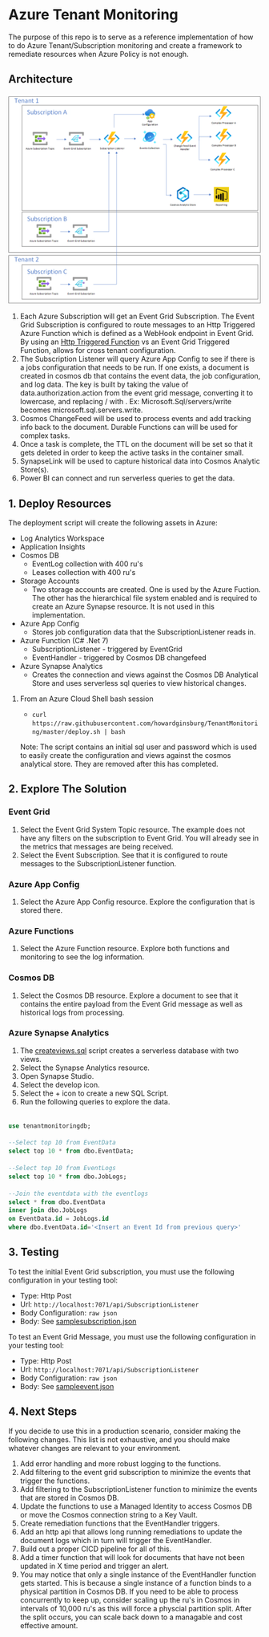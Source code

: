 # Azure Tenant Monitoring

The purpose of this repo is to serve as a reference implementation of how to do Azure Tenant/Subscription monitoring and create a framework to remediate resources when Azure Policy is not enough.

## Architecture

![Architecture](images/Tenant%20Monitoring%20Architecture.png)

1. Each Azure Subscription will get an Event Grid Subscription.  The Event Grid Subscription is configured to route messages to an Http Triggered Azure Function which is defined as a WebHook endpoint in Event Grid.  By using an [Http Triggered Function](https://learn.microsoft.com/azure/event-grid/receive-events) vs an Event Grid Triggered Function, allows for cross tenant configuration.
2. The Subscription Listener will query Azure App Config to see if there is a jobs configuration that needs to be run.  If one exists, a document is created in cosmos db that contains the event data, the job configuration, and log data.  The key is built by taking the value of data.authorization.action from the event grid message, converting it to lowercase, and replacing / with .  Ex: Microsoft.Sql/servers/write becomes microsoft.sql.servers.write.
3. Cosmos ChangeFeed will be used to process events and add tracking info back to the document.  Durable Functions can will be used for complex tasks.
4. Once a task is complete, the TTL on the document will be set so that it gets deleted in order to keep the active tasks in the container small.
5. SynapseLink will be used to capture historical data into Cosmos Analytic Store(s).
6. Power BI can connect and run serverless queries to get the data.

## 1. Deploy Resources

The deployment script will create the following assets in Azure:

- Log Analytics Workspace
- Application Insights
- Cosmos DB
  - EventLog collection with 400 ru's
  - Leases collection with 400 ru's
- Storage Accounts
  - Two storage accounts are created.  One is used by the Azure Fuction.  The other has the hierarchical file system enabled and is required to create an Azure Synapse resource.  It is not used in this implementation.
- Azure App Config
  - Stores job configuration data that the SubscriptionListener reads in.
- Azure Function (C# .Net 7)
  - SubscriptionListener - triggered by EventGrid
  - EventHandler - triggered by Cosmos DB changefeed
- Azure Synapse Analytics
  - Creates the connection and views against the Cosmos DB Analytical Store and uses serverless sql queries to view historical changes.

1. From an Azure Cloud Shell bash session

    - `curl https://raw.githubusercontent.com/howardginsburg/TenantMonitoring/master/deploy.sh | bash`

    Note: The script contains an initial sql user and password which is used to easily create the configuration and views against the cosmos analytical store.  They are removed after this has completed.

## 2. Explore The Solution

### Event Grid

1. Select the Event Grid System Topic resource.  The example does not have any filters on the subscription to Event Grid.  You will already see in the metrics that messages are being received.
2. Select the Event Subscription. See that it is configured to route messages to the SubscriptionListener function.

### Azure App Config

1. Select the Azure App Config resource.  Explore the configuration that is stored there.

### Azure Functions

1. Select the Azure Function resource.  Explore both functions and monitoring to see the log information.

### Cosmos DB

1. Select the Cosmos DB resource.  Explore a document to see that it contains the entire payload from the Event Grid message as well as historical logs from processing.

### Azure Synapse Analytics

1. The [createviews.sql](/createviews.sql) script creates a serverless database with two views.
2. Select the Synapse Analytics resource.
3. Open Synapse Studio.
4. Select the develop icon.
5. Select the + icon to create a new SQL Script.
6. Run the following queries to explore the data.

```sql

use tenantmonitoringdb;

--Select top 10 from EventData
select top 10 * from dbo.EventData;

--Select top 10 from EventLogs
select top 10 * from dbo.JobLogs;

--Join the eventdata with the eventlogs
select * from dbo.EventData
inner join dbo.JobLogs
on EventData.id = JobLogs.id
where dbo.EventData.id='<Insert an Event Id from previous query>'
```

## 3. Testing

To test the initial Event Grid subscription, you must use the following configuration in your testing tool:

- Type: Http Post
- Url: `http://localhost:7071/api/SubscriptionListener`
- Body Configuration: `raw json`
- Body: See [samplesubscription.json](/samplesubscription.json)

To test an Event Grid Message, you must use the following configuration in your testing tool:

- Type: Http Post
- Url: `http://localhost:7071/api/SubscriptionListener`
- Body Configuration: `raw json`
- Body: See [sampleevent.json](/sampleevent.json)

## 4. Next Steps

If you decide to use this in a production scenario, consider making the following changes.  This list is not exhaustive, and you should make whatever changes are relevant to your environment.

1. Add error handling and more robust logging to the functions.
1. Add filtering to the event grid subscription to minimize the events that trigger the functions.
1. Add filtering to the SubscriptionListener function to minimize the events that are stored in Cosmos DB.
1. Update the functions to use a Managed Identity to access Cosmos DB or move the Cosmos connection string to a Key Vault.
1. Create remediation functions that the EventHandler triggers.
1. Add an http api that allows long running remediations to update the document logs which in turn will trigger the EventHandler.
1. Build out a proper CICD pipeline for all of this.
1. Add a timer function that will look for documents that have not been updated in X time period and trigger an alert.
1. You may notice that only a single instance of the EventHandler function gets started.  This is because a single instance of a function binds to a physical partition in Cosmos DB.  If you need to be able to process concurrently to keep up, consider scaling up the ru's in Cosmos in intervals of 10,000 ru's as this will force a physcial partition split.  After the split occurs, you can scale back down to a managable and cost effective amount. 